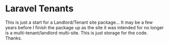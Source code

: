# Laravel Tenants

This is just a start for a Landlord/Tenant site package... It may be a few years before I finish the package up as the site it was intended for no longer is a multi-tenant/landlord multi-site. This is just storage for the code. Thanks.